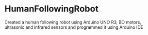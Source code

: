 # HumanFollowingRobot
Created a human following robot using Arduino UNO R3, BO motors, ultrasonic and infrared sensors and programmed it using Arduino IDE
